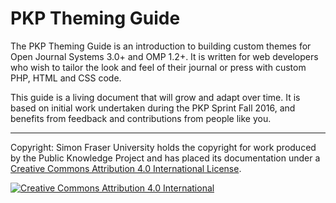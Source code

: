 # PKP Theming Guide

The PKP Theming Guide is an introduction to building custom themes for Open Journal Systems 3.0+ and OMP 1.2+. It is written for web developers who wish to tailor the look and feel of their journal or press with custom PHP, HTML and CSS code.

This guide is a living document that will grow and adapt over time. It is based on initial work undertaken during the PKP Sprint Fall 2016, and benefits from feedback and contributions from people like you.

----

Copyright: Simon Fraser University holds the copyright for work produced by the Public Knowledge Project and has placed its documentation under a [Creative Commons Attribution 4.0 International License](https://creativecommons.org/licenses/by/4.0/).

[![](https://licensebuttons.net/l/by/4.0/88x31.png "Creative Commons Attribution 4.0 International")](https://creativecommons.org/licenses/by/4.0/)





